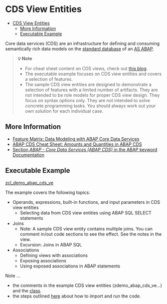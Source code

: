 # CDS View Entities

- [CDS View Entities](#cds-view-entities)
  - [More Information](#more-information)
  - [Executable Example](#executable-example)

Core data services (CDS) are an infrastructure for defining and consuming semantically rich data models on the [standard database](https://help.sap.com/doc/abapdocu_cp_index_htm/CLOUD/en-US/index.htm?file=abenstandard_db_glosry.htm) of an [AS ABAP](https://help.sap.com/doc/abapdocu_cp_index_htm/CLOUD/en-US/index.htm?file=abenas_abap_glosry.htm).

> **💡 Note**<br>
> - For cheat sheet content on CDS views, check out [this blog](https://blogs.sap.com/2022/10/24/feature-matrix-data-modeling-with-abap-core-data-services/).
> - The executable example focuses on CDS view entities and covers a selection of features.
> - The sample CDS view entities are designed to demonstrate a selection of features with a limited number of artifacts. They are not intended to be role models for proper CDS view design. They focus on syntax options only. They are not intended to solve concrete programming tasks. You should always work out your own solution for each individual case.

## More Information

- [Feature Matrix: Data Modeling with ABAP Core Data Services](https://blogs.sap.com/2022/10/24/feature-matrix-data-modeling-with-abap-core-data-services/)
- [ABAP CDS Cheat Sheet: Amounts and Quantities in ABAP CDS](https://blogs.sap.com/2022/07/07/abap-cds-cheat-sheet-amounts-and-quantities-in-abap-cds/)
- [Section *ABAP - Core Data Services (ABAP CDS)* in the ABAP keyword Documentation](https://help.sap.com/doc/abapdocu_cp_index_htm/CLOUD/en-US/index.htm?file=abencds.htm)

## Executable Example
[zcl_demo_abap_cds_ve](./src/zcl_demo_abap_cds_ve.clas.abap)

The example covers the following topics: 
- Operands, expressions, built-in functions, and input parameters in CDS view entities
  - Selecting data from CDS view entities using ABAP SQL SELECT statements
- Joins  
  - Note: A sample CDS view entity contains multiple joins. You can comment in/out code sections to see the effect. See the notes in the view. 
  - Excursion: Joins in ABAP SQL
- Associations
  - Defining views with associations
  - Exposing associations
  - Using exposed associations in ABAP statements

Note ...
- the comments in the example CDS view entities (zdemo_abap_cds_ve...) and the [class](./src/zcl_demo_abap_cds_ve.clas.abap).
- the steps outlined [here](README.md#-getting-started-with-the-examples) about how to import and run the code.
